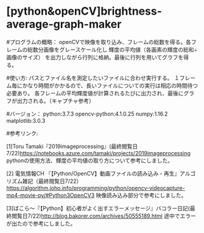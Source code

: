# [python&openCV]brightness-average-graph-maker
#プログラムの概略：
openCVで映像を取り込み、フレームの総数を得る。各フレームの総数分画像をグレースケール化し
輝度の平均値（各画素の輝度の総和÷画像のサイズ）
を出力しながら行列に格納。最後に行列を用いてグラフを得る。

#使い方:
パスとファイル名を測定したいファイルに合わせ実行する。
１フレーム毎にかなり時間がかかるので、長いファイルについての実行は相応の時間待つ必要あり。
各フレームの平均輝度値が計算されるたびに出力され、最後にグラフが出力される。（キャプチャ参考）

#バージョン：
python:3.7.3
opencv-python:4.1.0.25
numpy:1.16.2
matplotlib:3.0.3

#参考リンク:

[1]Toru Tamaki『2019imageprocessing』(最終閲覧日7/22)https://notebooks.azure.com/tamaki/projects/2019imageprocessing
pythonの使用方法、輝度の平均値の取り方について参考にしました。

[2] 電気情報CH 『【Python/OpenCV】動画ファイルの読み込み・再生』アルゴリズム雑記（最終閲覧日7/22）https://algorithm.joho.info/programming/python/opencv-videocapture-mp4-movie-py/#Python3OpenCV3
映像読み込み部分で参考にしました。

[3]ばこら～『【Python】初心者がよく出すエラーメッセージ』バコラー日記(最終閲覧日7/22)http://blog.bakorer.com/archives/50555189.html
途中でエラーが出たので参考にしました。
